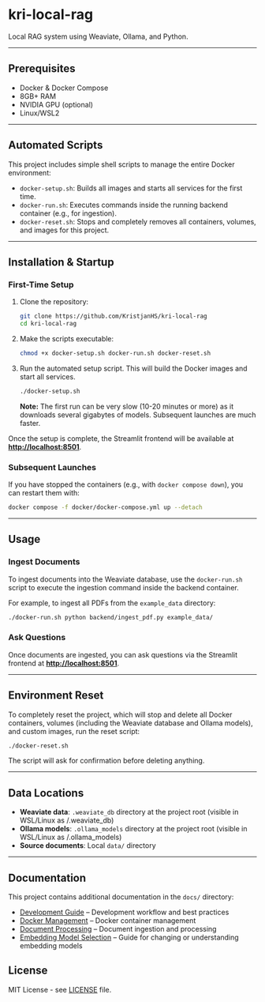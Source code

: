 # kri-local-rag

Local RAG system using Weaviate, Ollama, and Python.

---

## Prerequisites
- Docker & Docker Compose
- 8GB+ RAM
- NVIDIA GPU (optional)
- Linux/WSL2

---

## Automated Scripts

This project includes simple shell scripts to manage the entire Docker environment:

-   `docker-setup.sh`: Builds all images and starts all services for the first time.
-   `docker-run.sh`: Executes commands inside the running backend container (e.g., for ingestion).
-   `docker-reset.sh`: Stops and completely removes all containers, volumes, and images for this project.

---

## Installation & Startup

### First-Time Setup

1.  Clone the repository:
    ```bash
    git clone https://github.com/KristjanHS/kri-local-rag
    cd kri-local-rag
    ```

2.  Make the scripts executable:
    ```bash
    chmod +x docker-setup.sh docker-run.sh docker-reset.sh
    ```

3.  Run the automated setup script. This will build the Docker images and start all services.
    ```bash
    ./docker-setup.sh
    ```
    **Note:** The first run can be very slow (10-20 minutes or more) as it downloads several gigabytes of models. Subsequent launches are much faster.

Once the setup is complete, the Streamlit frontend will be available at **[http://localhost:8501](http://localhost:8501)**.

### Subsequent Launches

If you have stopped the containers (e.g., with `docker compose down`), you can restart them with:
```bash
docker compose -f docker/docker-compose.yml up --detach
```

---

## Usage

### Ingest Documents

To ingest documents into the Weaviate database, use the `docker-run.sh` script to execute the ingestion command inside the backend container.

For example, to ingest all PDFs from the `example_data` directory:
```bash
./docker-run.sh python backend/ingest_pdf.py example_data/
```

### Ask Questions

Once documents are ingested, you can ask questions via the Streamlit frontend at **[http://localhost:8501](http://localhost:8501)**.

---

## Environment Reset

To completely reset the project, which will stop and delete all Docker containers, volumes (including the Weaviate database and Ollama models), and custom images, run the reset script:

```bash
./docker-reset.sh
```
The script will ask for confirmation before deleting anything.

---

## Data Locations

- **Weaviate data**: `.weaviate_db` directory at the project root (visible in WSL/Linux as <project-root>/.weaviate_db)
- **Ollama models**: `.ollama_models` directory at the project root (visible in WSL/Linux as <project-root>/.ollama_models)
- **Source documents**: Local `data/` directory

---

## Documentation

This project contains additional documentation in the `docs/` directory:

- [Development Guide](docs/DEVELOPMENT.md) – Development workflow and best practices
- [Docker Management](docs/docker-management.md) – Docker container management
- [Document Processing](docs/document-processing.md) – Document ingestion and processing
- [Embedding Model Selection](docs/embedding-model-selection.md) – Guide for changing or understanding embedding models

## License

MIT License - see [LICENSE](LICENSE) file.


